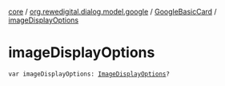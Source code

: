[core](../../index.md) / [org.rewedigital.dialog.model.google](../index.md) / [GoogleBasicCard](index.md) / [imageDisplayOptions](./image-display-options.md)

# imageDisplayOptions

`var imageDisplayOptions: `[`ImageDisplayOptions`](../-image-display-options/index.md)`?`